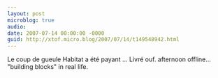 ```yaml
---
layout: post
microblog: true
audio: 
date: 2007-07-14 00:00:00 -0000
guid: http://xtof.micro.blog/2007/07/14/t149548942.html
---
```

Le coup de gueule Habitat a été payant  ... Livré  ouf. afternoon offline... "building blocks" in real life.
